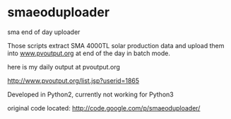smaeoduploader
==============

sma end of day uploader


Those scripts extract SMA 4000TL solar production data and upload them into www.pvoutput.org at end of the day in batch mode.

here is my daily output at pvoutput.org

http://www.pvoutput.org/list.jsp?userid=1865

Developed in Python2, currently not working for Python3

original code located: http://code.google.com/p/smaeoduploader/
